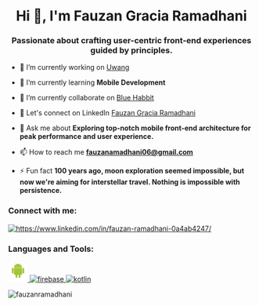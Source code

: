<h1 align="center">Hi 👋, I'm Fauzan Gracia Ramadhani</h1>
<h3 align="center">Passionate about crafting user-centric front-end experiences guided by principles.</h3>

- 🔭 I’m currently working on [Uwang](https://github.com/Blue-Habit/gawean-android-app)

- 🌱 I’m currently learning **Mobile Development**

- 👯 I’m currently collaborate on [Blue Habbit](https://github.com/Blue-Habit)

- 🤝 Let's connect on LinkedIn [Fauzan Gracia Ramadhani](https://www.linkedin.com/in/fauzan-ramadhani-0a4ab4247/)

- 💬 Ask me about **Exploring top-notch mobile front-end architecture for peak performance and user experience.**

- 📫 How to reach me **fauzanamadhani06@gmail.com**

- ⚡ Fun fact **100 years ago, moon exploration seemed impossible, but now we're aiming for interstellar travel. Nothing is impossible with persistence.**

<h3 align="left">Connect with me:</h3>
<p align="left">
<a href="https://linkedin.com/in/https://www.linkedin.com/in/fauzan-ramadhani-0a4ab4247/" target="blank"><img align="center" src="https://raw.githubusercontent.com/rahuldkjain/github-profile-readme-generator/master/src/images/icons/Social/linked-in-alt.svg" alt="https://www.linkedin.com/in/fauzan-ramadhani-0a4ab4247/" height="30" width="40" /></a>
</p>

<h3 align="left">Languages and Tools:</h3>
<p align="left"> <a href="https://developer.android.com" target="_blank" rel="noreferrer"> <img src="https://raw.githubusercontent.com/devicons/devicon/master/icons/android/android-original-wordmark.svg" alt="android" width="40" height="40"/> </a> <a href="https://firebase.google.com/" target="_blank" rel="noreferrer"> <img src="https://www.vectorlogo.zone/logos/firebase/firebase-icon.svg" alt="firebase" width="40" height="40"/> </a> <a href="https://kotlinlang.org" target="_blank" rel="noreferrer"> <img src="https://www.vectorlogo.zone/logos/kotlinlang/kotlinlang-icon.svg" alt="kotlin" width="40" height="40"/> </a> </p>

<p><img align="left" src="https://github-readme-stats.vercel.app/api/top-langs?username=fauzanramadhani&show_icons=true&locale=en&layout=compact" alt="fauzanramadhani" /></p>



